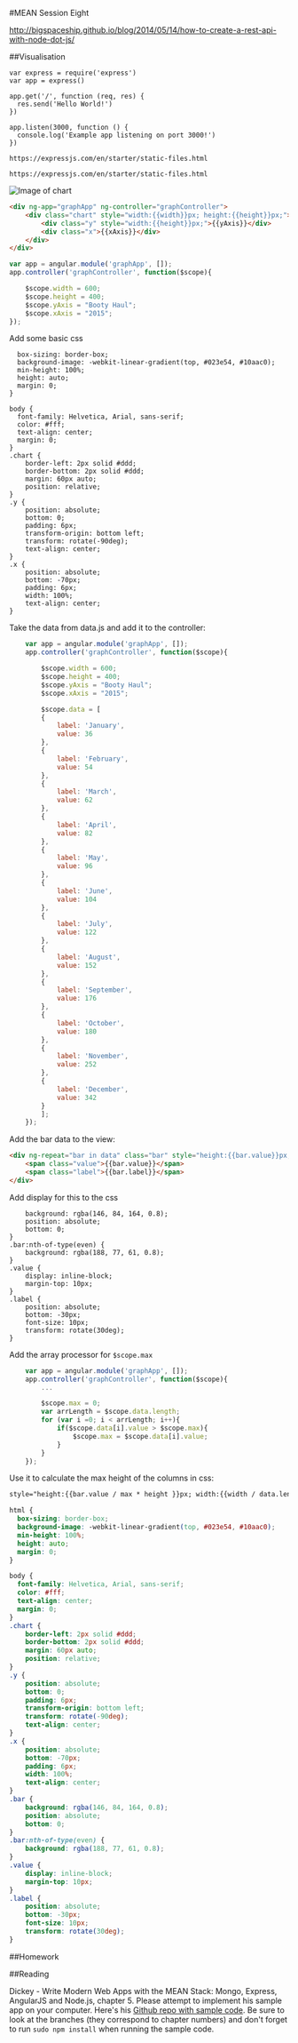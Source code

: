 #MEAN Session Eight

http://bigspaceship.github.io/blog/2014/05/14/how-to-create-a-rest-api-with-node-dot-js/

##Visualisation

```
var express = require('express')
var app = express()

app.get('/', function (req, res) {
  res.send('Hello World!')
})

app.listen(3000, function () {
  console.log('Example app listening on port 3000!')
})
```

`https://expressjs.com/en/starter/static-files.html`

`https://expressjs.com/en/starter/static-files.html`


![Image of chart](https://github.com/mean-fall-2016/session-7/blob/master/viz.png)

```html
<div ng-app="graphApp" ng-controller="graphController">
	<div class="chart" style="width:{{width}}px; height:{{height}}px;">
		<div class="y" style="width:{{height}}px;">{{yAxis}}</div>
		<div class="x">{{xAxis}}</div>
	</div>
</div>
```

```js
var app = angular.module('graphApp', []);
app.controller('graphController', function($scope){

	$scope.width = 600;
	$scope.height = 400;
	$scope.yAxis = "Booty Haul";
	$scope.xAxis = "2015";	
});
```

Add some basic css
```csshtml {
  box-sizing: border-box;
  background-image: -webkit-linear-gradient(top, #023e54, #10aac0);
  min-height: 100%;
  height: auto;
  margin: 0; 
}

body {
  font-family: Helvetica, Arial, sans-serif;
  color: #fff;
  text-align: center;
  margin: 0;
}
.chart { 
	border-left: 2px solid #ddd; 
	border-bottom: 2px solid #ddd;
	margin: 60px auto;
	position: relative;
}
.y {
	position: absolute;
	bottom: 0;
	padding: 6px;
	transform-origin: bottom left;
	transform: rotate(-90deg);
	text-align: center;
}
.x {
	position: absolute;
	bottom: -70px;
	padding: 6px;
	width: 100%;
	text-align: center;
}
```

Take the data from data.js and add it to the controller:

```js
	var app = angular.module('graphApp', []);
	app.controller('graphController', function($scope){

		$scope.width = 600;
		$scope.height = 400;
		$scope.yAxis = "Booty Haul";
		$scope.xAxis = "2015";

		$scope.data = [
		{
			label: 'January',
			value: 36
		},
		{
			label: 'February',
			value: 54
		},
		{
			label: 'March',
			value: 62
		},
		{
			label: 'April',
			value: 82
		},
		{
			label: 'May',
			value: 96
		},
		{
			label: 'June',
			value: 104
		},
		{
			label: 'July',
			value: 122
		},
		{
			label: 'August',
			value: 152
		},
		{
			label: 'September',
			value: 176
		},
		{
			label: 'October',
			value: 180
		},
		{
			label: 'November',
			value: 252
		},
		{
			label: 'December',
			value: 342
		}
		];
	});
```
Add the bar data to the view:

```html
<div ng-repeat="bar in data" class="bar" style="height:{{bar.value}}px; width:{{width / data.length - 8 }}px; left:{{$index / data.length * width }}px">
	<span class="value">{{bar.value}}</span>
	<span class="label">{{bar.label}}</span>
</div>
```

Add display for this to the css
```css.bar {
	background: rgba(146, 84, 164, 0.8);
	position: absolute;
	bottom: 0;
}
.bar:nth-of-type(even) {
	background: rgba(188, 77, 61, 0.8);
}
.value {
	display: inline-block;
	margin-top: 10px;
}
.label {
	position: absolute;
	bottom: -30px;
	font-size: 10px; 
	transform: rotate(30deg);
}
```

Add the array processor for `$scope.max`

```js
	var app = angular.module('graphApp', []);
	app.controller('graphController', function($scope){
		...

		$scope.max = 0;
		var arrLength = $scope.data.length;
		for (var i =0; i < arrLength; i++){
			if($scope.data[i].value > $scope.max){
				$scope.max = $scope.data[i].value;
			}
		}
	});

```

Use it to calculate the max height of the columns in css:

```html
style="height:{{bar.value / max * height }}px; width:{{width / data.length - 8 }}px; left:{{$index / data.length * width }}px"
```




```css
html {
  box-sizing: border-box;
  background-image: -webkit-linear-gradient(top, #023e54, #10aac0);
  min-height: 100%;
  height: auto;
  margin: 0; 
}

body {
  font-family: Helvetica, Arial, sans-serif;
  color: #fff;
  text-align: center;
  margin: 0;
}
.chart { 
	border-left: 2px solid #ddd; 
	border-bottom: 2px solid #ddd;
	margin: 60px auto;
	position: relative;
}
.y {
	position: absolute;
	bottom: 0;
	padding: 6px;
	transform-origin: bottom left;
	transform: rotate(-90deg);
	text-align: center;
}
.x {
	position: absolute;
	bottom: -70px;
	padding: 6px;
	width: 100%;
	text-align: center;
}
.bar {
	background: rgba(146, 84, 164, 0.8);
	position: absolute;
	bottom: 0;
}
.bar:nth-of-type(even) {
	background: rgba(188, 77, 61, 0.8);
}
.value {
	display: inline-block;
	margin-top: 10px;
}
.label {
	position: absolute;
	bottom: -30px;
	font-size: 10px; 
	transform: rotate(30deg);
}
```


##Homework




##Reading

Dickey - Write Modern Web Apps with the MEAN Stack: Mongo, Express, AngularJS and Node.js, chapter 5. Please attempt to implement his sample app on your computer. Here's his [Github repo with sample code](https://github.com/dickeyxxx/mean-sample). Be sure to look at the branches (they correspond to chapter numbers) and don't forget to run `sudo npm install` when running the sample code.



